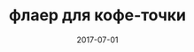 ---
layout: 'post'
title:  "флаер для кофе-точки"
permalink: /print/mr-rich
preview-image: "/img/previews/mr-rich.jpg"
date:   2017-07-01
date-display: 'июль 2017'
tags: ["полиграфия"] 
---